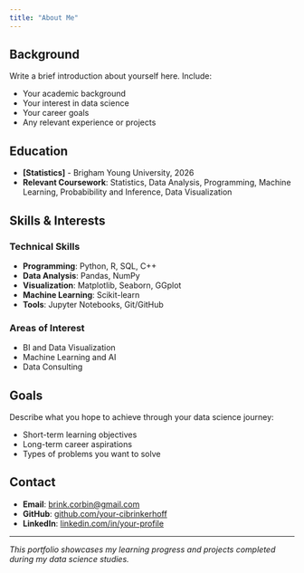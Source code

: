 ```yaml
---
title: "About Me"
---
```


## Background

Write a brief introduction about yourself here. Include:

- Your academic background
- Your interest in data science
- Your career goals
- Any relevant experience or projects

## Education

- **[Statistics]** - Brigham Young University, 2026
- **Relevant Coursework**: Statistics, Data Analysis, Programming, Machine Learning, Probabibility and Inference, Data Visualization

## Skills & Interests

### Technical Skills
- **Programming**: Python, R, SQL, C++
- **Data Analysis**: Pandas, NumPy
- **Visualization**: Matplotlib, Seaborn, GGplot
- **Machine Learning**: Scikit-learn
- **Tools**: Jupyter Notebooks, Git/GitHub

### Areas of Interest
- BI and Data Visualization
- Machine Learning and AI
- Data Consulting

## Goals
Describe what you hope to achieve through your data science journey:

- Short-term learning objectives
- Long-term career aspirations
- Types of problems you want to solve

## Contact

- **Email**: brink.corbin@gmail.com
- **GitHub**: [github.com/your-cibrinkerhoff](https://github.com/your-cibrinkerhoff)
- **LinkedIn**: [linkedin.com/in/your-profile](https://linkedin.com/in/your-profile)

---

*This portfolio showcases my learning progress and projects completed during my data science studies.*
